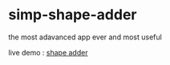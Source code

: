 # simp-shape-adder
the most adavanced app ever and most useful

live demo : [shape adder](https://ariahemin.github.io/simp-shape-adder/)
